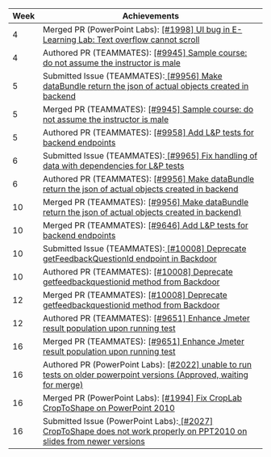 Week | Achievements
---- | ------------
4 | Merged PR (PowerPoint Labs): [ [#1998] UI bug in E-Learning Lab: Text overflow cannot scroll](https://github.com/PowerPointLabs/PowerPointLabs/pull/1998)
4 | Authored PR (TEAMMATES): [ [#9945] Sample course: do not assume the instructor is male](https://github.com/TEAMMATES/teammates/pull/9945)
5 | Submitted Issue (TEAMMATES):[ [#9956] Make dataBundle return the json of actual objects created in backend](https://github.com/TEAMMATES/teammates/issues/9956)
5 | Merged PR (TEAMMATES): [ [#9945] Sample course: do not assume the instructor is male](https://github.com/TEAMMATES/teammates/pull/9945)
5 | Authored PR (TEAMMATES): [ [#9958] Add L&P tests for backend endpoints](https://github.com/TEAMMATES/teammates/pull/9958)
6 | Submitted Issue (TEAMMATES):[ [#9965] Fix handling of data with dependencies for L&P tests](https://github.com/TEAMMATES/teammates/issues/9965)
6 | Authored PR (TEAMMATES): [ [#9956] Make dataBundle return the json of actual objects created in backend](https://github.com/TEAMMATES/teammates/pull/9967)
10 | Merged PR (TEAMMATES): [ [#9956] Make dataBundle return the json of actual objects created in backend) ](https://github.com/TEAMMATES/teammates/pull/9967)
10 | Merged PR (TEAMMATES): [ [#9646] Add L&P tests for backend endpoints ](https://github.com/TEAMMATES/teammates/pull/9958)
10 | Submitted Issue (TEAMMATES):[ [#10008] Deprecate getFeedbackQuestionId endpoint in Backdoor](https://github.com/TEAMMATES/teammates/issues/10008)
10 | Authored PR (TEAMMATES): [ [#10008] Deprecate getfeedbackquestionid method from Backdoor](https://github.com/TEAMMATES/teammates/pull/10009)
12 | Merged PR (TEAMMATES): [ [#10008] Deprecate getfeedbackquestionid method from Backdoor](https://github.com/TEAMMATES/teammates/pull/10009)
12 | Authored PR (TEAMMATES): [ [#9651] Enhance Jmeter result population upon running test](https://github.com/TEAMMATES/teammates/pull/10022)
16 | Merged PR (TEAMMATES): [ [#9651] Enhance Jmeter result population upon running test](https://github.com/TEAMMATES/teammates/pull/10022)
16 | Authored PR (PowerPoint Labs): [ [#2022] unable to run tests on older powerpoint versions (Approved, waiting for merge)](https://github.com/PowerPointLabs/PowerPointLabs/pull/2026)
16 | Merged PR (PowerPoint Labs): [ [#1994] Fix CropLab CropToShape on PowerPoint 2010](https://github.com/PowerPointLabs/PowerPointLabs/pull/2028)
16 | Submitted Issue (PowerPoint Labs):[ [#2027] CropToShape does not work properly on PPT2010 on slides from newer versions](https://github.com/PowerPointLabs/PowerPointLabs/issues/2027)